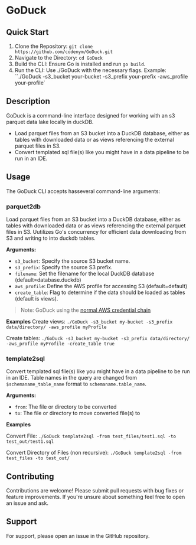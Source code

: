 # GoDuck

## Quick Start
1. Clone the Repository: `git clone https://github.com/codenym/GoDuck.git`
1. Navigate to the Directory: `cd GoDuck`
1. Build the CLI: Ensure Go is installed and run `go build`.
1. Run the CLI: Use ./GoDuck with the necessary flags. Example: ``./GoDuck -s3_bucket your-bucket -s3_prefix your-prefix -aws_profile your-profile`

## Description

GoDuck is a command-line interface designed for working with an s3 parquet data lake locally in duckDB.  

+ Load parquet files from an S3 bucket into a DuckDB database, either as tables with downloaded data or as views referencing the external parquet files in S3.  
+ Convert templated sql file(s) like you might have in a data pipeline to be run in an IDE. 

## Usage
The GoDuck CLI accepts hasseveral command-line arguments:

### parquet2db

Load parquet files from an S3 bucket into a DuckDB database, either as tables with downloaded data or as views referencing the external parquet files in S3.  Uutilizes Go's concurrency for efficient data downloading from S3 and writing to into duckdb tables.

**Arguments:**
- `s3_bucket`: Specify the source S3 bucket name.
- `s3_prefix`: Specify the source S3 prefix.
- `filename`: Set the filename for the local DuckDB database (default=database.duckdb)
- `aws_profile`: Define the AWS profile for accessing S3 (default=default)
- `create_table`: Flag to determine if the data should be loaded as tables (default is views).

>Note: GoDuck using the [normal AWS credential chain](https://docs.aws.amazon.com/sdk-for-java/latest/developer-guide/credentials-chain.html)

**Examples**
Create views:
`./GoDuck -s3_bucket my-bucket -s3_prefix data/directory/ -aws_profile myProfile`

Create tables:
`./GoDuck -s3_bucket my-bucket -s3_prefix data/directory/ -aws_profile myProfile -create_table true`

### template2sql

Convert templated sql file(s) like you might have in a data pipeline to be run in an IDE.  Table names in the query are changed from `$schemaname_table_name` format to `schemaname.table_name`.

**Arguments:**
- `from`: The file or directory to be converted
- `to`: The file or directory to move converted file(s) to

**Examples**

Convert File:
`./GoDuck template2sql -from test_files/test1.sql -to test_out/test1.sql`

Convert Directory of Files (non recursive):
`./GoDuck template2sql -from test_files -to test_out/`


## Contributing

Contributions are welcome! Please submit pull requests with bug fixes or feature improvements.  If you're unsure about something feel free to open an issue and ask.

## Support

For support, please open an issue in the GitHub repository.
